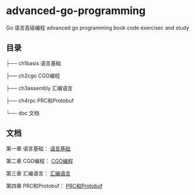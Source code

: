 # advanced-go-programming

Go 语言高级编程 advanced go programming book code exercisec and study

## 目录

├── ch1basis 语言基础

├── ch2cgo CGO编程

├── ch3assembly 汇编语言

├── ch4rpc PRC和Protobuf

└── doc 文档

## 文档

第一章 语言基础： [语言基础](doc/语言基础.md)

第二章 CGO编程： [CGO编程](doc/CGO编程.md)

第三章 汇编语言： [汇编语言](doc/汇编语言.md)

第四章 PRC和Protobuf： [PRC和Protobuf](doc/PRC和Protobuf.md)
